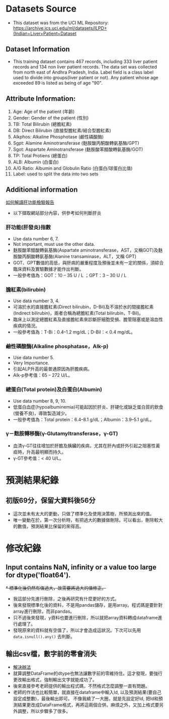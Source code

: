 # Datasets Source* This dataset was from the UCI ML Repository: https://archive.ics.uci.edu/ml/datasets/ILPD+(Indian+Liver+Patient+Dataset## Dataset Information* This training dataset contains 467 records, including 333 liver patient records and 134 non liver patient records. The data set was collected from north east of Andhra Pradesh, India. Label field is a class label used to divide into groups(liver patient or not). Any patient whose age exceeded 89 is listed as being of age "90".## Attribute Information:1. Age: Age of the patient (年齡)2. Gender: Gender of the patient (性別)3. TB: Total Bilirubin (總膽紅素)4. DB: Direct Bilirubin (直接型膽紅素/結合型膽紅素)5. Alkphos: Alkaline Phosphotase (鹼性磷酸酶)6. Sgpt: Alamine Aminotransferase (麩胺酸丙酮酸轉氨基酶/GPT)7. Sgot: Aspartate Aminotransferase (麩胺酸苯醋酸轉氨基酶/GOT)8. TP: Total Protiens (總蛋白)9. ALB: Albumin (白蛋白)10. A/G Ratio: Albumin and Globulin Ratio (白蛋白/球蛋白比值)11. Label: used to split the data into two sets## Additional information[如何解讀肝功能檢驗報告](https://www.jah.org.tw/form/index-1.asp?m=3&m1=8&m2=366&gp=361&id=522)* 以下擷取網站部分內容，供參考如何判斷肝炎### 肝功能(肝發炎)指數* Use data number 6, 7.* Not important, must use the other data.* 麩胺酸苯醋酸轉氨基酶(Aspartate aminotransferase，AST，又稱GOT)及麩胺酸丙酮酸轉氨基酶(Alanine transaminase，ALT，又稱 GPT)* GOT、GPT數值的高低，與肝病的嚴重程度及預後並未有一定的關係，須綜合臨床資料及實驗數據才能作出判斷。* 一般參考值為：GOT：10 – 35 U / L ；GPT：3 – 30 U / L### 膽紅素(bilirubin)* Use data number 3, 4.* 可溶於水的直接膽紅素(Direct bilirubin，D-Bil)及不溶於水的間接膽紅素(Indirect bilirubin)，兩者合稱為總膽紅素(Total bilirubin，T-Bil)。* 臨床上以測定總膽紅素及直接膽紅素來診斷肝細胞受損、膽管阻塞或是溶血性疾病的情況。* 一般參考值為：T-Bi：0.4–1.2 mg/dL；D-Bil：< 0.4 mg/dL。### 鹼性磷酸酶(Alkaline phosphatase，Alk-p)* Use data number 5.* Very Importance.* 引起ALP升高的最普通原因為肝膽疾病。* Alk-p參考值：65 – 272 U/L。### 總蛋白(Total protein)及白蛋白(Albumin)* Use data number 8, 9, 10.* 低蛋白血症(hypoalbuminemia)可能起因於肝炎、肝硬化或缺乏蛋白質的飲食(營養不良)，導致製造減少。* 一般參考值為：Total protein：6.4–8.1 g/dL；Albumin：3.9–5.1 g/dL。### γ－麩胺轉移酶(γ-Glutamyltransferase，γ-GT)* 血清γ-GT往往增加於肝膽及胰臟的疾病，尤其在肝內或肝外引起之阻塞性黃疸時，升高最明顯而持久。* γ-GT參考值：< 40 U/L。# 預測結果紀錄## 初版69分，保留大資料後56分* 這次並未有太大的更動，只做了標準化及使用決策樹，所預測出來的值。* 唯一變動在於，第一次分析時，有把過大的數據做刪除。可以看出，刪除較大的數值，預測結果比保留的來得高。# 修改紀錄## Input contains NaN, infinity or a value too large for dtype('float64').~~* 標準化後仍然有值過大，故需要將過大的值修正。~~* 我這部分先進行刪除，之後再研究有什麼更好的方式。* 後來發現標準化後的資料，不是用pandas儲存，是用array。程式碼是要針對array進行刪除，而非pandas。* 只不過後來發現，y資料也要進行刪除，所以就把array資料轉成dataframe進行處理了。* 發現原來的資料就有空值了，所以才會造成這狀況。下次可以先用 `data.isnull().any()` 去判斷。## 輸出csv檔，數字前的零會消失* [解決辦法](https://stackoverflow.com/questions/41240535/how-can-i-keep-leading-zeros-in-a-column-when-i-export-to-csv)* 就算調整DataFrame的dtype也無法讓數字前的零維持住。這才發現，要強行更改輸出格式，強制輸出文字就能成功了。* 後來直接參考老師提供的輸出程式碼，不然格式怎麼調整一直有問題。* 老師的作法也比較簡單，就直接在dataframe中輸入Id, 以及預測結果(要自己設定成整數)，最後輸出即可。不像我繞了一大圈，就是先設定好Id, 把Id和預測結果更改成DataFrame格式，再將這兩個合併。麻煩之外，又加上格式要另外調整，所以步驟多了很多。